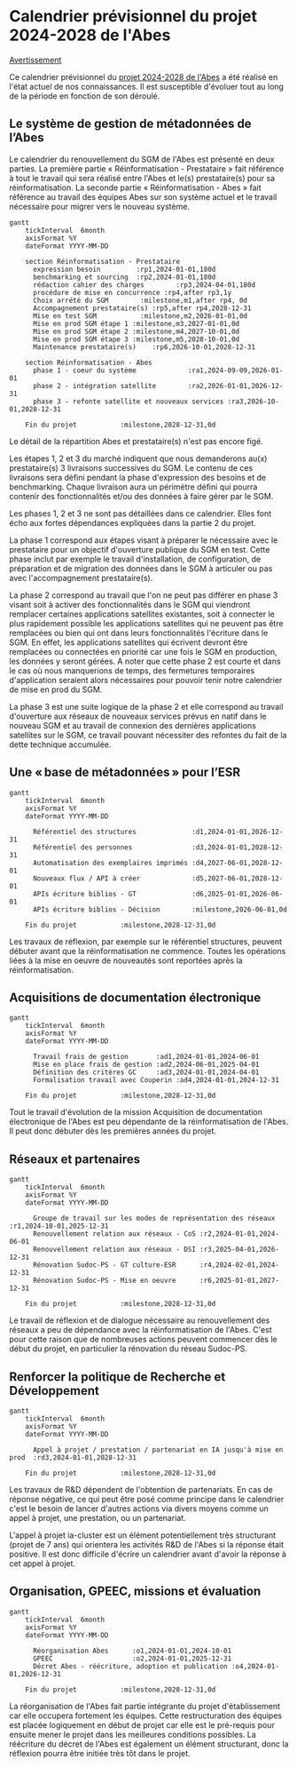 # Calendrier prévisionnel du projet 2024-2028 de l'Abes

<u>Avertissement</u>

Ce calendrier prévisionnel du [projet 2024-2028 de l'Abes](./projet2024) a été réalisé en l'état actuel de nos connaissances. Il est susceptible d'évoluer tout au long de la période en fonction de son déroulé. 

## Le système de gestion de métadonnées de l’Abes 

Le calendrier du renouvellement du SGM de l'Abes est présenté en deux parties. La première partie « Réinformatisation - Prestataire » fait référence à tout le travail qui sera réalisé entre l'Abes et le(s) prestataire(s) pour sa réinformatisation. La seconde partie « Réinformatisation - Abes » fait référence au travail des équipes Abes sur son système actuel et le travail nécessaire pour migrer vers le nouveau système.

```mermaid
gantt
    tickInterval  6month
    axisFormat %Y
    dateFormat YYYY-MM-DD

    section Réinformatisation - Prestataire
      expression besoin         :rp1,2024-01-01,180d
      benchmarking et sourcing  :rp2,2024-01-01,180d
      rédaction cahier des charges        :rp3,2024-04-01,180d
      procédure de mise en concurrence :rp4,after rp3,1y
      Choix arrété du SGM        :milestone,m1,after rp4, 0d
      Accompagnement prestataire(s) :rp5,after rp4,2028-12-31
      Mise en test SGM           :milestone,m2,2026-01-01,0d
      Mise en prod SGM étape 1 :milestone,m3,2027-01-01,0d
      Mise en prod SGM étape 2 :milestone,m4,2027-10-01,0d
      Mise en prod SGM étape 3 :milestone,m5,2028-10-01,0d
      Maintenance prestataire(s)    :rp6,2026-10-01,2028-12-31
    
    section Réinformatisation - Abes
      phase 1 - coeur du système             :ra1,2024-09-09,2026-01-01
      phase 2 - intégration satellite        :ra2,2026-01-01,2026-12-31
      phase 3 - refonte satellite et nouveaux services :ra3,2026-10-01,2028-12-31

    Fin du projet           :milestone,2028-12-31,0d
```

Le détail de la répartition Abes et prestataire(s) n'est pas encore figé.

Les étapes 1, 2 et 3 du marché indiquent que nous demanderons au(x) prestataire(s) 3 livraisons successives du SGM. Le contenu de ces livraisons sera défini pendant la phase d'expression des besoins et de benchmarking. Chaque livraison aura un périmètre défini qui pourra contenir des fonctionnalités et/ou des données à faire gérer par le SGM.

Les phases 1, 2 et 3 ne sont pas détaillées dans ce calendrier. Elles font écho aux fortes dépendances expliquées dans la partie 2 du projet.

La phase 1 correspond aux étapes visant à préparer le nécessaire avec le prestataire pour un objectif d'ouverture publique du SGM en test. Cette phase inclut par exemple le travail d'installation, de configuration, de préparation et de migration des données dans le SGM à articuler ou pas avec l'accompagnement prestataire(s).

La phase 2 correspond au travail que l'on ne peut pas différer en phase 3 visant soit à activer des fonctionnalités dans le SGM qui viendront remplacer certaines applications satellites existantes, soit à connecter le plus rapidement possible les applications satellites qui ne peuvent pas être remplacées ou bien qui ont dans leurs fonctionnalités l'écriture dans le SGM. En effet, les applications satellites qui écrivent devront être remplacées ou connectées en priorité car une fois le SGM en production, les données y seront gérées. A noter que cette phase 2 est courte et dans le cas où nous manquerions de temps, des fermetures temporaires d'application seraient alors nécessaires pour pouvoir tenir notre calendrier de mise en prod du SGM.

La phase 3 est une suite logique de la phase 2 et elle correspond au travail d'ouverture aux réseaux de nouveaux services prévus en natif dans le nouveau SGM et au travail de connexion des dernières applications satellites sur le SGM, ce travail pouvant nécessiter des refontes du fait de la dette technique accumulée.


## Une « base de métadonnées » pour l’ESR

```mermaid
gantt
    tickInterval  6month
    axisFormat %Y
    dateFormat YYYY-MM-DD

      Référentiel des structures              :d1,2024-01-01,2026-12-31
      Référentiel des personnes               :d3,2024-01-01,2028-12-31
      Automatisation des exemplaires imprimés :d4,2027-06-01,2028-12-01
      Nouveaux flux / API à créer             :d5,2027-06-01,2028-12-01
      APIs écriture biblios - GT              :d6,2025-01-01,2026-06-01
      APIs écriture biblios - Décision        :milestone,2026-06-01,0d

    Fin du projet           :milestone,2028-12-31,0d
```

Les travaux de réflexion, par exemple sur le référentiel structures, peuvent débuter avant que la réinformatisation ne commence. Toutes les opérations liées à la mise en oeuvre de nouveautés sont reportées après la réinformatisation.

## Acquisitions de documentation électronique

```mermaid
gantt
    tickInterval  6month
    axisFormat %Y
    dateFormat YYYY-MM-DD

      Travail frais de gestion       :ad1,2024-01-01,2024-06-01
      Mise en place frais de gestion :ad2,2024-06-01,2025-04-01
      Définition des critères GC     :ad3,2024-01-01,2024-04-01
      Formalisation travail avec Couperin :ad4,2024-01-01,2024-12-31

    Fin du projet           :milestone,2028-12-31,0d
```

Tout le travail d'évolution de la mission Acquisition de documentation électronique de l'Abes est peu dépendante de la réinformatisation de l'Abes. Il peut donc débuter dès les premières années du projet.


## Réseaux et partenaires

```mermaid
gantt
    tickInterval  6month
    axisFormat %Y
    dateFormat YYYY-MM-DD

      Groupe de travail sur les modes de représentation des réseaux :r1,2024-10-01,2025-12-31
      Renouvellement relation aux réseaux - CoS :r2,2024-01-01,2024-06-01
      Renouvellement relation aux réseaux - DSI :r3,2025-04-01,2026-12-31 
      Rénovation Sudoc-PS - GT culture-ESR	    :r4,2024-02-01,2024-12-31
      Rénovation Sudoc-PS - Mise en oeuvre      :r6,2025-01-01,2027-12-31						

    Fin du projet           :milestone,2028-12-31,0d
```
Le travail de réflexion et de dialogue nécessaire au renouvellement des réseaux a peu de dépendance avec la réinformatisation de l'Abes. C'est pour cette raison que de nombreuses actions peuvent commencer dès le début du projet, en particulier la rénovation du réseau Sudoc-PS.

## Renforcer la politique de Recherche et Développement

```mermaid
gantt
    tickInterval  6month
    axisFormat %Y
    dateFormat YYYY-MM-DD

      Appel à projet / prestation / partenariat en IA jusqu'à mise en prod  :rd3,2024-01-01,2028-12-31

    Fin du projet           :milestone,2028-12-31,0d
```
Les travaux de R&D dépendent de l'obtention de partenariats.  En cas de réponse négative, ce qui peut être posé comme principe dans le calendrier c'est le besoin de lancer d'autres actions via divers moyens comme un appel à projet, une prestation, ou un partenariat. 

L'appel à projet ia-cluster est un élément potentiellement très structurant (projet de 7 ans) qui orientera les activités R&D de l'Abes si la réponse était positive. Il est donc difficile d'écrire un calendrier avant d'avoir la réponse à cet appel à projet.

## Organisation, GPEEC, missions et évaluation

```mermaid
gantt
    tickInterval  6month
    axisFormat %Y
    dateFormat YYYY-MM-DD

      Réorganisation Abes      :o1,2024-01-01,2024-10-01
      GPEEC                    :o2,2024-01-01,2025-12-31
      Décret Abes - réécriture, adoption et publication :o4,2024-01-01,2026-12-31

    Fin du projet           :milestone,2028-12-31,0d
```

La réorganisation de l'Abes fait partie intégrante du projet d'établissement car elle occupera fortement les équipes. Cette restructuration des équipes est placée logiquement en début de projet car elle est le pré-requis pour ensuite mener le projet dans les meilleures conditions possibles. La réécriture du décret de l'Abes est également un élément structurant, donc la réflexion pourra être initiée très tôt dans le projet.
